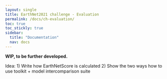 ```yaml
---
layout: single
title: EarthNet2021 challenge - Evaluation
permalink: /docs/ch-evaluation/
toc: true
toc_stickly: true
sidebar:
  title: "Documentation"
  nav: docs
---
```

**WIP, to be further developed.**

Idea: 1) Write how EarthNetScore is calculated 2) Show the two ways how to use toolkit + model intercomparison suite